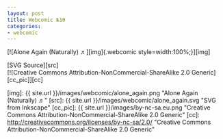 ```yaml
---
layout: post
title: Webcomic №10
categories:
- webcomic
---
```

[![Alone Again (Naturally) ♬][img]{.webcomic style=width:100%;}][img]

[SVG Source][src]<br/>
[![Creative Commons Attribution-NonCommercial-ShareAlike 2.0 Generic][cc_pic]][cc]

[img]:  {{ site.url }}/images/webcomic/alone_again.png "Alone Again (Naturally) ♬"
[src]:  {{ site.url }}/images/webcomic/alone_again.svg "SVG from Inkscape"
[cc_pic]: {{ site.url }}/images/by-nc-sa.eu.png "Creative Commons Attribution-NonCommercial-ShareAlike 2.0 Generic"
[cc]: http://creativecommons.org/licenses/by-nc-sa/2.0/ "Creative Commons Attribution-NonCommercial-ShareAlike 2.0 Generic"